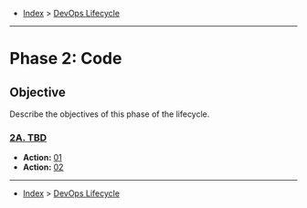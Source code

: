 - [Index](../index.md) > [DevOps Lifecycle](devops.md)

---

<a id="phase-02"></a>

# Phase 2: Code

## Objective

Describe the objectives of this phase of the lifecycle.

<a id="actions"></a>

<a id="2a"></a>

### [2A. TBD](phase_02_A#top)

- **Action:** [01](phase_02_A#2a-01)
- **Action:** [02](phase_02_A#2a-02)

---

- [Index](../index.md) > [DevOps Lifecycle](devops.md)
